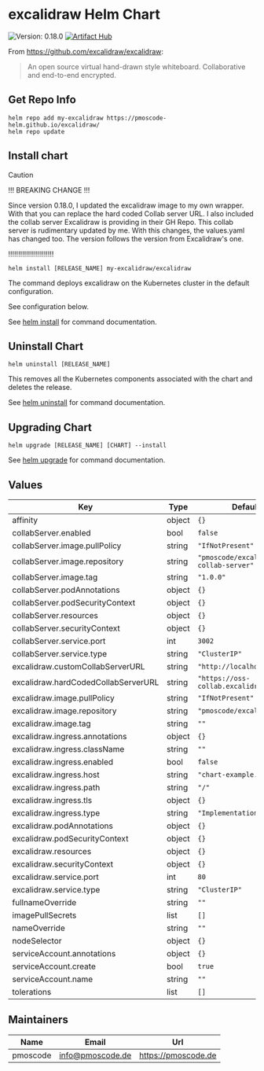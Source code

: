 # excalidraw Helm Chart
![Version: 0.18.0](https://img.shields.io/badge/Version-0.18.0-informational?style=flat-square)
[![Artifact Hub](https://img.shields.io/endpoint?url=https://artifacthub.io/badge/repository/excalidraw)](https://artifacthub.io/packages/search?repo=excalidraw)

From https://github.com/excalidraw/excalidraw:
> An open source virtual hand-drawn style whiteboard. Collaborative and end-to-end encrypted.

## Get Repo Info

    helm repo add my-excalidraw https://pmoscode-helm.github.io/excalidraw/
    helm repo update

## Install chart

> [!CAUTION]
>
> !!! BREAKING CHANGE !!!
>
> Since version 0.18.0, I updated the excalidraw image to my own wrapper. With that you can replace the hard coded Collab server URL.
> I also included the collab server Excalidraw is providing in their GH Repo. This collab server is rudimentary updated by me.
> With this changes, the values.yaml has changed too.
>The version follows the version from Excalidraw's one.
>
> !!!!!!!!!!!!!!!!!!!!!!!

    helm install [RELEASE_NAME] my-excalidraw/excalidraw

The command deploys excalidraw on the Kubernetes cluster in the default configuration.

See configuration below.

See [helm install](https://helm.sh/docs/helm/helm_install/) for command documentation.

## Uninstall Chart

    helm uninstall [RELEASE_NAME]

This removes all the Kubernetes components associated with the chart and deletes the release.

See [helm uninstall](https://helm.sh/docs/helm/helm_uninstall/) for command documentation.

## Upgrading Chart

    helm upgrade [RELEASE_NAME] [CHART] --install

See [helm upgrade](https://helm.sh/docs/helm/helm_upgrade/) for command documentation.

## Values

| Key | Type | Default | Description |
|-----|------|---------|-------------|
| affinity | object | `{}` |  |
| collabServer.enabled | bool | `false` |  |
| collabServer.image.pullPolicy | string | `"IfNotPresent"` |  |
| collabServer.image.repository | string | `"pmoscode/excalidraw-collab-server"` |  |
| collabServer.image.tag | string | `"1.0.0"` |  |
| collabServer.podAnnotations | object | `{}` |  |
| collabServer.podSecurityContext | object | `{}` |  |
| collabServer.resources | object | `{}` |  |
| collabServer.securityContext | object | `{}` |  |
| collabServer.service.port | int | `3002` |  |
| collabServer.service.type | string | `"ClusterIP"` |  |
| excalidraw.customCollabServerURL | string | `"http://localhost:3002"` |  |
| excalidraw.hardCodedCollabServerURL | string | `"https://oss-collab.excalidraw.com"` |  |
| excalidraw.image.pullPolicy | string | `"IfNotPresent"` |  |
| excalidraw.image.repository | string | `"pmoscode/excalidraw"` |  |
| excalidraw.image.tag | string | `""` |  |
| excalidraw.ingress.annotations | object | `{}` |  |
| excalidraw.ingress.className | string | `""` |  |
| excalidraw.ingress.enabled | bool | `false` |  |
| excalidraw.ingress.host | string | `"chart-example.local"` |  |
| excalidraw.ingress.path | string | `"/"` |  |
| excalidraw.ingress.tls | object | `{}` |  |
| excalidraw.ingress.type | string | `"ImplementationSpecific"` |  |
| excalidraw.podAnnotations | object | `{}` |  |
| excalidraw.podSecurityContext | object | `{}` |  |
| excalidraw.resources | object | `{}` |  |
| excalidraw.securityContext | object | `{}` |  |
| excalidraw.service.port | int | `80` |  |
| excalidraw.service.type | string | `"ClusterIP"` |  |
| fullnameOverride | string | `""` |  |
| imagePullSecrets | list | `[]` |  |
| nameOverride | string | `""` |  |
| nodeSelector | object | `{}` |  |
| serviceAccount.annotations | object | `{}` |  |
| serviceAccount.create | bool | `true` |  |
| serviceAccount.name | string | `""` |  |
| tolerations | list | `[]` |  |

## Maintainers

| Name | Email | Url |
| ---- | ------ | --- |
| pmoscode | <info@pmoscode.de> | <https://pmoscode.de> |

